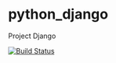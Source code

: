 # python_django
Project Django

[![Build Status](https://www.travis-ci.com/Marco-25/python_django.svg?branch=main)](https://www.travis-ci.com/Marco-25/python_django)

